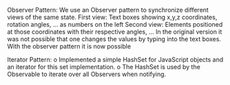 Observer Pattern:
We use an Observer pattern to synchronize different views of the same state.
First view: Text boxes showing x,y,z coordinates, rotation angles, ... as numbers on the left
Second view: Elements positioned at those coordinates with their respective angles, ...
In the original version it was not possible that one changes the values by typing into
the text boxes. With the observer pattern it is now possible

Iterator Pattern:
o Implemented a simple HashSet for JavaScript objects and an iterator for this set implementation.
o The HashSet is used by the Observable to iterate over all Observers when notifying.